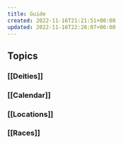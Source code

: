 ```yaml
---
title: Guide
created: 2022-11-16T21:21:51+00:00
updated: 2022-11-16T22:28:07+00:00
---
```


## Topics

### [[Deities]]
### [[Calendar]]
### [[Locations]]
### [[Races]]
